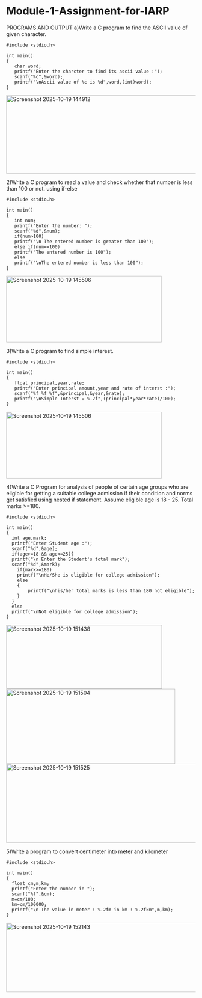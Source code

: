 # Module-1-Assignment-for-IARP
PROGRAMS AND OUTPUT
a)Write a C program to find the ASCII value of given character.
```
#include <stdio.h>

int main()
{
   char word;
   printf("Enter the charcter to find its ascii value :");
   scanf("%c",&word);
   printf("\nAscii value of %c is %d",word,(int)word);
}
```

<img width="515" height="209" alt="Screenshot 2025-10-19 144912" src="https://github.com/user-attachments/assets/9bc6dc35-caef-41be-9769-2e6566fac542" />



2)Write a C program to read a value and check whether that number is less than 100 or not. using  if-else
```
#include <stdio.h>

int main()
{
   int num;
   printf("Enter the number: ");
   scanf("%d",&num);
   if(num>100)
   printf("\n The entered number is greater than 100");
   else if(num==100)
   printf("The entered number is 100");
   else
   printf("\nThe entered number is less than 100");
}
```

<img width="413" height="177" alt="Screenshot 2025-10-19 145506" src="https://github.com/user-attachments/assets/46c09810-34a5-4778-a675-3ace1a526f60" />




3)Write a C program to find simple interest. 
```
#include <stdio.h>

int main()
{
   float principal,year,rate;
   printf("Enter principal amount,year and rate of interst :");
   scanf("%f %f %f",&principal,&year,&rate);
   printf("\nSimple Interst = %.2f",(principal*year*rate)/100);
}
```

<img width="413" height="177" alt="Screenshot 2025-10-19 145506" src="https://github.com/user-attachments/assets/54d98292-a4b4-458d-9e71-6960b6f1e5e9" />




4)Write a C Program for analysis of people of certain age groups who are eligible for getting a suitable college admission if their condition and norms get satisfied using nested if statement. Assume eligible age is 18 - 25. Total marks >=180.
```
#include <stdio.h>

int main()
{
  int age,mark;
  printf("Enter Student age :");
  scanf("%d",&age);
  if(age>=18 && age<=25){
  printf("\n Enter the Student's total mark");
  scanf("%d",&mark);
    if(mark>=180)
    printf("\nHe/She is eligible for college admission");
    else
    {
        printf("\nhis/her total marks is less than 180 not eligible");
    }
  }
  else
  printf("\nNot eligible for college admission");
}
```





<img width="414" height="170" alt="Screenshot 2025-10-19 151438" src="https://github.com/user-attachments/assets/5884f9e5-2cac-47d9-af68-78ff37efaba1" />



<img width="449" height="199" alt="Screenshot 2025-10-19 151504" src="https://github.com/user-attachments/assets/966d2348-6a4a-43b8-b4f0-1c1091bce89b" />





<img width="560" height="211" alt="Screenshot 2025-10-19 151525" src="https://github.com/user-attachments/assets/28e1b379-3d02-4745-901a-3efdadee40bf" />






5)Write a program to convert centimeter into meter and kilometer
```
#include <stdio.h>

int main()
{
  float cm,m,km;
  printf("Enter the number in ");
  scanf("%f",&cm);
  m=cm/100;
  km=cm/100000;
  printf("\n The value in meter : %.2fm in km : %.2fkm",m,km);
}
```

<img width="525" height="184" alt="Screenshot 2025-10-19 152143" src="https://github.com/user-attachments/assets/3454533b-121f-4653-9ac4-bd3541b94ccb" />










